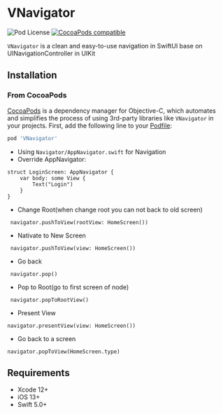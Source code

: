 # VNavigator


![Pod License](https://img.shields.io/cocoapods/l/VNavigator.svg?style=flat)
[![CocoaPods compatible](https://img.shields.io/badge/CocoaPods-compatible-green.svg?style=flat)](https://cocoapods.org)

`VNavigator` is a clean and easy-to-use navigation in SwiftUI base on UINavigationController in UIKit

## Installation

### From CocoaPods

[CocoaPods](http://cocoapods.org) is a dependency manager for Objective-C, which automates and simplifies the process of using 3rd-party libraries like `VNavigator` in your projects. First, add the following line to your [Podfile](http://guides.cocoapods.org/using/using-cocoapods.html):

```ruby
pod 'VNavigator'
```
- Using ``` Navigator/AppNavigator.swift ``` for Navigation
- Override AppNavigator:
```
struct LoginScreen: AppNavigator {
    var body: some View {
        Text("Login")
    }
}
```
- Change Root(when change root you can not back to old screen)
```
 navigator.pushToView(rootView: HomeScreen())
```
- Nativate to New Screen
```
 navigator.pushToView(view: HomeScreen())
```
- Go back
```
 navigator.pop()
```
- Pop to Root(go to first screen of node)
```
 navigator.popToRootView()
```
- Present View 
```
navigator.presentView(view: HomeScreen())
```
- Go back to a screen
```
navigator.popToView(HomeScreen.type)
```
## Requirements

+ Xcode 12+
+ iOS 13+
+ Swift 5.0+
